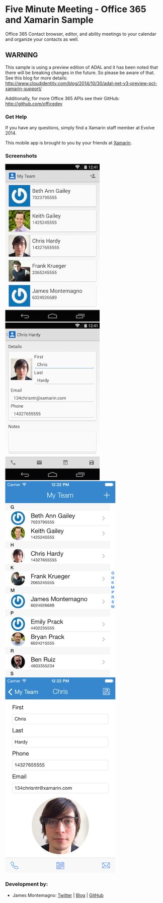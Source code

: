 Five Minute Meeting - Office 365 and Xamarin Sample
=========================

Office 365 Contact browser, editor, and ability meetings to your calendar and organize your contacts as well.

## WARNING
This sample is using a preview edition of ADAL and it has been noted that there will be breaking changes in the future. So please be aware of that. See this blog for more details: http://www.cloudidentity.com/blog/2014/10/30/adal-net-v3-preview-pcl-xamarin-support/

Additionally, for more Office 365 APIs see their GitHub: http://github.com/officedev


### Get Help

If you have any questions, simply find a Xamarin staff member at Evolve 2014.

This mobile app is brought to you by your friends at [Xamarin](http://www.xamarin.com/).

### Screenshots

![](Screenshots/android1.png) ![](Screenshots/android2.png)
![](Screenshots/ios1.png) ![](Screenshots/ios2.png)

### Development by:
- James Montemagno: [Twitter](http://www.twitter.com/jamesmontemagno) | [Blog](http://motzcod.es) | [GitHub](http://www.github.com/jamesmontemagno)
